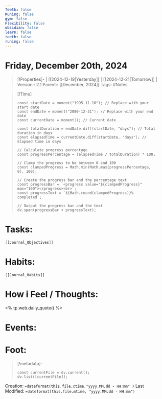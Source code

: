 ```yaml
---
Teeth: false
Runing: false
gym: false
Flexibility: false
obsidian: false
learn: false
teeth: false
runing: false
---
```

# Friday, December 20th, 2024
>[!Properties]- | [[2024-12-19|Yesterday]] | [[2024-12-21|Tomorrow]] | 
>Version:: 2.1
>Parent:: [[December, 2024]]
>Tags: #Notes

>[!Time] 
>```dataviewjs
>const startDate = moment("1995-11-16"); // Replace with your start date
>const endDate = moment("2080-12-31"); // Replace with your end date
>const currentDate = moment(); // Current date
>
>const totalDuration = endDate.diff(startDate, "days"); // Total duration in days
>const elapsedTime = currentDate.diff(startDate, "days"); // Elapsed time in days
>
>// Calculate progress percentage
>const progressPercentage = (elapsedTime / totalDuration) * 100;
>
>// Clamp the progress to be between 0 and 100
>const clampedProgress = Math.min(Math.max(progressPercentage, 0), 100);
>
>// Create the progress bar and the percentage text
>const progressBar = `<progress value="${clampedProgress}" max="100"></progress><br>`;
>const progressText = `${Math.round(clampedProgress)}% completed`;
>
>// Output the progress bar and the text
>dv.span(progressBar + progressText);

# Tasks:
```meta-bind-embed
[[Journal_Objectives]]
```
# Habits:
```meta-bind-embed
[[Journal_Habits]]
```

# How i Feel  /  Thoughts:
<% tp.web.daily_quote() %>

# Events:



# Foot:

>[!metadata]- 
>```dataviewjs
>const currentFile = dv.current();
>dv.list([currentFile]);
>```
Creation:          `=dateformat(this.file.ctime,"yyyy.MM.dd - HH:mm" )`
Last Modified:  `=dateformat(this.file.mtime, "yyyy.MM.dd - HH:mm")`


